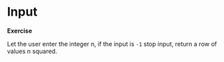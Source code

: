 # Input

**Exercise**

Let the user enter the integer n, if the input is `-1` stop input, return a row of values n squared.


